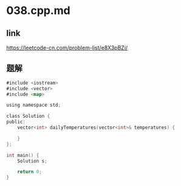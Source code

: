 # 038.cpp.md

## link 

https://leetcode-cn.com/problem-list/e8X3pBZi/

## 题解

```go
#include <iostream>
#include <vector>
#include <map>

using namespace std;

class Solution {
public:
    vector<int> dailyTemperatures(vector<int>& temperatures) {

    }
};

int main() {
    Solution s;

    return 0;
}

```
